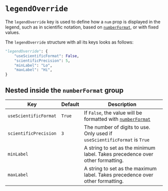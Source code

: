 # `legendOverride`
The `legendOverride` key is used to define how a `num` prop is displayed in the legend, such as in scientific notation, based on [`numberFormat`](number_format.md), or with fixed values.

The `legendOverride` structure with all its keys looks as follows:
```py
"legendOverride": {
    "useScientificFormat": False,
    "scientificPrecision": 5,
    "minLabel": "Lo",
    "maxLabel": "Hi",
}
```

## Nested inside the `numberFormat` group
Key | Default | Description
--- | ------- | -----------
<a name="useScientificFormat">`useScientificFormat`</a> | `True` | If `False`, the value will be formatted with [`numberFormat`](number_format.md)
<a name="scientificPrecision">`scientificPrecision`</a> | `3` | The number of digits to use. Only used if `useScientificFormat` is `True`
<a name="minLabel">`minLabel`</a> | | A string to set as the minimum label. Takes precedence over other formatting.
<a name="maxLabel">`maxLabel`</a> | | A string to set as the maximum label. Takes precedence over other formatting.
